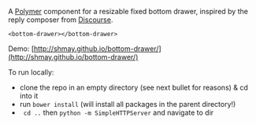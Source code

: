A [Polymer][1] component for a resizable fixed bottom drawer, inspired by the reply composer from [Discourse][2].

```
<bottom-drawer></bottom-drawer>
```

Demo: [http://shmay.github.io/bottom-drawer/](http://shmay.github.io/bottom-drawer/)

To run locally:

* clone the repo in an empty directory (see next bullet for reasons) & cd into it
* run `bower install` (will install all packages in the parent directory!)
* ` cd ..` then `python -m SimpleHTTPServer` and navigate to dir

[1]: https://www.polymer-project.org/
[2]: http://try.discourse.org/
